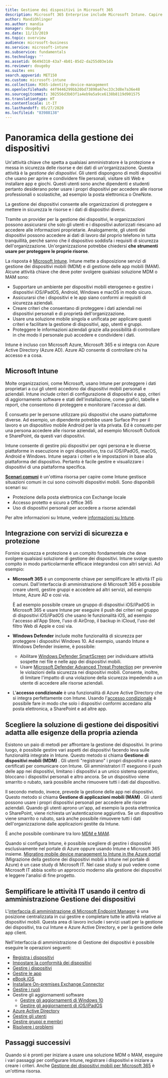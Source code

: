```yaml
---
title: Gestione dei dispositivi in Microsoft 365
description: Microsoft 365 Enterprise include Microsoft Intune. Capire le funzionalità di gestione dei dispositivi e delle applicazioni mobili che Intune offre all'organizzazione. Leggere gli scenari comuni e usare Intune per distribuire Microsoft 365 nel proprio ambiente.
author: MandiOhlinger
ms.author: mandia
manager: dougeby
ms.date: 11/13/2019
ms.topic: overview
audience: microsoft-business
ms.service: microsoft-intune
ms.subservice: fundamentals
ms.technology: ''
ms.assetid: 0649d310-43a7-4b01-85d2-da255d03e1da
ms.reviewer: dougeby
ms.suite: ems
search.appverid: MET150
ms.custom: microsoft-intune
ms.collection: M365-identity-device-management
ms.openlocfilehash: 44f9446299bb20bd73890a67ec33c3d8e7a36e48
ms.sourcegitcommit: 302556d3b03f1a4eb9a5a9ce6138b8119d901575
ms.translationtype: HT
ms.contentlocale: it-IT
ms.lasthandoff: 05/27/2020
ms.locfileid: "83988138"
---
```

# <a name="device-management-overview"></a>Panoramica della gestione dei dispositivi

Un'attività chiave che spetta a qualsiasi amministratore è la protezione e messa in sicurezza delle risorse e dei dati di un'organizzazione. Questa attività è la *gestione dei dispositivi*. Gli utenti dispongono di molti dispositivi che usano per aprire e condividere file personali, visitare siti Web e installare app e giochi. Questi utenti sono anche dipendenti e studenti pertanto desiderano poter usare i propri dispositivi per accedere alle risorse professionali o scolastiche, ad esempio la posta elettronica o OneNote.

La gestione dei dispositivi consente alle organizzazioni di proteggere e mettere in sicurezza le risorse e i dati di dispositivi diversi.

Tramite un provider per la gestione dei dispositivi, le organizzazioni possono assicurarsi che solo gli utenti e i dispositivi autorizzati riescano ad accedere alle informazioni proprietarie. Analogamente, gli utenti dei dispositivi possono accedere ai dati di lavoro dal proprio telefono in tutta tranquillità, perché sanno che il dispositivo soddisfa i requisiti di sicurezza dell'organizzazione. Un'organizzazione potrebbe chiedersi **che strumenti usare per proteggere le proprie risorse**.

La risposta è [Microsoft Intune](what-is-intune.md). Intune mette a disposizione servizi di gestione dei dispositivi mobili (MDM) e di gestione delle app mobili (MAM). Alcune attività chiave che deve poter svolgere qualsiasi soluzione MDM o MAM sono:

- Supportare un ambiente per dispositivi mobili eterogeneo e gestire i dispositivi iOS/iPadOS, Android, Windows e macOS in modo sicuro.
- Assicurarsi che i dispositivi e le app siano conformi ai requisiti di sicurezza aziendali.
- Creare criteri che consentano di proteggere i dati aziendali nei dispositivi personali e di proprietà dell'organizzazione.
- Usare una soluzione mobile singola e unificata per applicare questi criteri e facilitare la gestione di dispositivi, app, utenti e gruppi.
- Proteggere le informazioni aziendali grazie alla possibilità di controllare in che modo il personale può accedere e condividere i dati.

Intune è incluso con Microsoft Azure, Microsoft 365 e si integra con Azure Active Directory (Azure AD). Azure AD consente di controllare chi ha accesso e a cosa.

## <a name="microsoft-intune"></a>Microsoft Intune

Molte organizzazioni, come Microsoft, usano Intune per proteggere i dati proprietari a cui gli utenti accedono dai dispositivi mobili personali e aziendali. Intune include criteri di configurazione di dispositivi e app, criteri di aggiornamento software e stati dell'installazione, come grafici, tabelle e report, che consentono di proteggere e monitorare l'accesso ai dati.

È consueto per le persone utilizzare più dispositivi che usano piattaforme diverse. Ad esempio, un dipendente potrebbe usare Surface Pro per il lavoro e un dispositivo mobile Android per la vita privata. Ed è consueto per una persona accedere alle risorse aziendali, ad esempio Microsoft Outlook e SharePoint, da questi vari dispositivi.

Intune consente di gestire più dispositivi per ogni persona e le diverse piattaforme in esecuzione in ogni dispositivo, tra cui iOS/iPadOS, macOS, Android e Windows. Intune separa i criteri e le impostazioni in base alla piattaforma del dispositivo. Pertanto è facile gestire e visualizzare i dispositivi di una piattaforma specifica.

**[Scenari comuni](common-scenarios.md)** è un'ottima risorsa per capire come Intune gestisce situazioni comuni in cui sono coinvolti dispositivi mobili. Sono disponibili scenari su:  

- Protezione della posta elettronica con Exchange locale
- Accesso protetto e sicuro a Office 365
- Uso di dispositivi personali per accedere a risorse aziendali

Per altre informazioni su Intune, vedere [informazioni su Intune](what-is-intune.md).

## <a name="integration-with-secure-and-protect-services"></a>Integrazione con servizi di sicurezza e protezione

Fornire sicurezza e protezione è un compito fondamentale che deve svolgere qualsiasi soluzione di gestione dei dispositivi. Intune svolge questo compito in modo particolarmente efficace integrandosi con altri servizi. Ad esempio:

- **Microsoft 365** è un componente chiave per semplificare le attività IT più comuni. Dall'interfaccia di amministrazione di Microsoft 365 è possibile creare utenti, gestire gruppi e accedere ad altri servizi, ad esempio Intune, Azure AD e così via.

  È ad esempio possibile creare un gruppo di dispositivi iOS/iPadOS in Microsoft 365 e usare Intune per eseguire il push dei criteri nel gruppo di dispositivi iOS/iPadOS che usano le funzionalità iOS, ad esempio l'accesso all'App Store, l'uso di AirDrop, il backup in iCloud, l'uso del filtro Web di Apple e così via.

- **Windows Defender** include molte funzionalità di sicurezza per proteggere i dispositivi Windows 10. Ad esempio, usando Intune e Windows Defender insieme, è possibile:

  - Abilitare [Windows Defender SmartScreen](../protect/endpoint-protection-windows-10.md) per individuare attività sospette nei file e nelle app dei dispositivi mobili.
  - Usare [Microsoft Defender Advanced Threat Protection](../protect/advanced-threat-protection.md) per prevenire le violazioni della sicurezza nei dispositivi mobili. Consente, inoltre, di limitare l'impatto di una violazione della sicurezza impedendo a un utente di accedere alle risorse aziendali.

- L'**accesso condizionale** è una funzionalità di Azure Active Directory che si integra perfettamente con Intune. Usando l'[accesso condizionale](../protect/conditional-access.md) è possibile fare in modo che solo i dispositivi conformi accedano alla posta elettronica, a SharePoint e ad altre app.

## <a name="choose-the-device-management-solution-thats-right-for-you"></a>Scegliere la soluzione di gestione dei dispositivi adatta alle esigenze della propria azienda

Esistono un paio di metodi per affrontare la gestione dei dispositivi. In primo luogo, è possibile gestire vari aspetti dei dispositivi facendo leva sulle funzionalità integrate in Intune. Questo metodo si chiama **Gestione di dispositivi mobili (MDM)** . Gli utenti "registrano" i propri dispositivi e usano certificati per comunicare con Intune. Gli amministratori IT eseguono il push delle app nei dispositivi, limitano i dispositivi a un unico sistema operativo, bloccano i dispositivi personali e altro ancora. Se un dispositivo viene smarrito o rubato, sarà possibile anche rimuovere tutti i dati dal dispositivo.

Il secondo metodo, invece, prevede la gestione delle app nei dispositivi. Questo metodo si chiama **Gestione di applicazioni mobili (MAM)** . Gli utenti possono usare i propri dispositivi personali per accedere alle risorse aziendali. Quando gli utenti aprono un'app, ad esempio la posta elettronica o SharePoint, viene richiesta un'autenticazione aggiuntiva. Se un dispositivo viene smarrito o rubato, sarà anche possibile rimuovere tutti i dati dell'organizzazione dalle applicazioni gestite da Intune.

È anche possibile combinare tra loro [MDM e MAM](byod-technology-decisions.md).

Quando si configura Intune, è possibile scegliere di gestire i dispositivi esclusivamente nel portale di Azure oppure usando Intune e Microsoft 365 insieme. [Migrating mobile device management to Intune in the Azure portal](https://www.microsoft.com/itshowcase/Article/Content/1042/Migrating-mobile-device-management-to-Intune-in-the-Azure-portal) (Migrazione della gestione dei dispositivi mobili a Intune nel portale di Azure) è un case study di Microsoft IT. Nel case study si può vedere come Microsoft IT abbia scelto un approccio moderno alla gestione dei dispositivi e leggere l'analisi di fine progetto.

## <a name="simplify-it-tasks-using-the-device-management-admin-center"></a>Semplificare le attività IT usando il centro di amministrazione Gestione dei dispositivi

L'[interfaccia di amministrazione di Microsoft Endpoint Manager](https://go.microsoft.com/fwlink/?linkid=2109431) è una posizione centralizzata in cui gestire e completare tutte le attività relative ai dispositivi mobili. Questa area di lavoro include i servizi usati per la gestione dei dispositivi, tra cui Intune e Azure Active Directory, e per la gestione delle app client.

Nell'interfaccia di amministrazione di Gestione dei dispositivi è possibile eseguire le operazioni seguenti:

- [Registra i dispositivi](../enrollment/device-enrollment.md)
- [Impostare la conformità dei dispositivi](../protect/device-compliance-get-started.md)
- [Gestire i dispositivi](../remote-actions/device-management.md)
- [Gestire le app](../apps/app-management.md)  
- [eBook iOS](../apps/vpp-ebooks-ios.md)  
- [Installare On-premises Exchange Connector](../protect/exchange-connector-install.md)  
- [Gestire i ruoli](role-based-access-control.md)  
- Gestire gli aggiornamenti software
  - [Gestire gli aggiornamenti di Windows 10](../protect/windows-update-for-business-configure.md)  
  - [Gestire gli aggiornamenti di iOS/iPadOS](../protect/software-updates-ios.md)  
- [Azure Active Directory](https://docs.microsoft.com/azure/active-directory)  
- [Gestire gli utenti](https://docs.microsoft.com/azure/active-directory/fundamentals/add-users-azure-active-directory)
- [Gestire gruppi e membri](https://docs.microsoft.com/azure/active-directory/fundamentals/active-directory-manage-groups)
- [Risolvere i problemi](help-desk-operators.md)

## <a name="next-steps"></a>Passaggi successivi

Quando si è pronti per iniziare a usare una soluzione MDM o MAM, eseguire i vari passaggi per configurare Intune, registrare i dispositivi e iniziare a creare i criteri. Anche [Gestione dei dispositivi mobili per Microsoft 365](https://docs.microsoft.com/microsoft-365/enterprise/mobility-infrastructure) è un'ottima risorsa.
